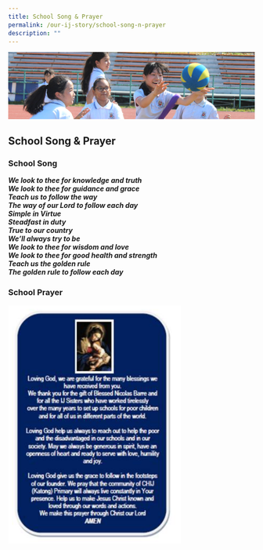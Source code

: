 ```yaml
---
title: School Song & Prayer
permalink: /our-ij-story/school-song-n-prayer
description: ""
---
```

![](/images/subpage.jpg)


## School Song & Prayer


### School Song


_**We look to thee for knowledge and truth**_<br>
_**We look to thee for guidance and grace**_<br>
_**Teach us to follow the way**_<br>
_**The way of our Lord to follow each day**_<br>
_**Simple in Virtue**_<br>
_**Steadfast in duty**_<br>
_**True to our country**_<br>
_**We’ll always try to be**_<br>
_**We look to thee for wisdom and love**_<br>
_**We look to thee for good health and strength**_<br>
_**Teach us the golden rule**_<br>
_**The golden rule to follow each day**_<br>

### School Prayer

<img src="/images/Our%20IJ%20Story/School%20Prayer.png"  
     style="width:70%">

